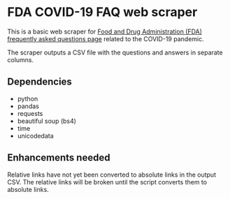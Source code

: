 # FDA COVID-19 FAQ web scraper

This is a basic web scraper for [Food and Drug Administration (FDA) frequently asked questions page](https://www.fda.gov/emergency-preparedness-and-response/coronavirus-disease-2019-covid-19/coronavirus-disease-2019-covid-19-frequently-asked-questions) related to the COVID-19 pandemic.

The scraper outputs a CSV file with the questions and answers in separate columns.

## Dependencies
- python
- pandas
- requests
- beautiful soup (bs4)
- time
- unicodedata

## Enhancements needed
Relative links have not yet been converted to absolute links in the output CSV. The relative links will be broken until the script converts them to absolute links. 
